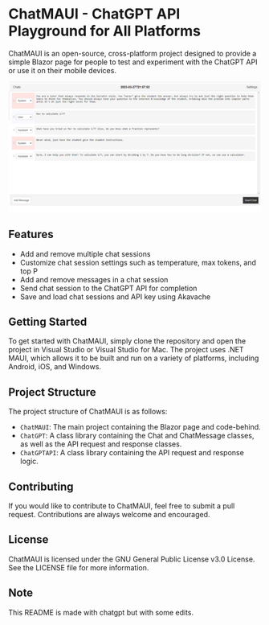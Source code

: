 # ChatMAUI - ChatGPT API Playground for All Platforms

ChatMAUI is an open-source, cross-platform project designed to provide a simple Blazor page for people to test and experiment with the ChatGPT API or use it on their mobile devices. 

![1.0.0](<images/1.0.0.PNG> "1.0.0")

## Features

- Add and remove multiple chat sessions
- Customize chat session settings such as temperature, max tokens, and top P
- Add and remove messages in a chat session
- Send chat session to the ChatGPT API for completion
- Save and load chat sessions and API key using Akavache

## Getting Started

To get started with ChatMAUI, simply clone the repository and open the project in Visual Studio or Visual Studio for Mac. The project uses .NET MAUI, which allows it to be built and run on a variety of platforms, including Android, iOS, and Windows.

## Project Structure

The project structure of ChatMAUI is as follows:

- `ChatMAUI`: The main project containing the Blazor page and code-behind.
- `ChatGPT`: A class library containing the Chat and ChatMessage classes, as well as the API request and response classes.
- `ChatGPTAPI`: A class library containing the API request and response logic.

## Contributing

If you would like to contribute to ChatMAUI, feel free to submit a pull request. Contributions are always welcome and encouraged.

## License

ChatMAUI is licensed under the GNU General Public License v3.0 License. See the LICENSE file for more information.

## Note
This README is made with chatgpt but with some edits.
